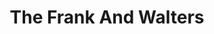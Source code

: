 ---
title: "The Frank And Walters"
summary: "Irish indie rock band. Named after a couple of tramps in their home city of Cork, the Frank and Walters were, along with , part of the short-lived popularity of the Cork rock scene. Producing quirky pop music, they had a number of early hits in Ireland and the UK , disappeared and re-emerged to settle into being a cult band with a live following and predictable sales on Setanta Records. They took a break from touring and recording in 2002, re-emerging once again in 2005 with a double album of previously unreleased material called \"Souvenirs\", to be followed by \"A Renewed Interest In Happiness\" in 2006. They continued to write, record and tour, especially on a number of festivals in 2011. In 2012, they toured with a 20th anniversary celebration of their debut LP and issued a new single \"Look At Us Now\" in May 2015."
image: "the-frank-and-walters.jpg"
apple_music_artist_url: "https://music.apple.com/gb/artist/the-frank-walters/95526960"
wikipedia_url: "https://en.wikipedia.org/wiki/The_Frank_and_Walters"
---